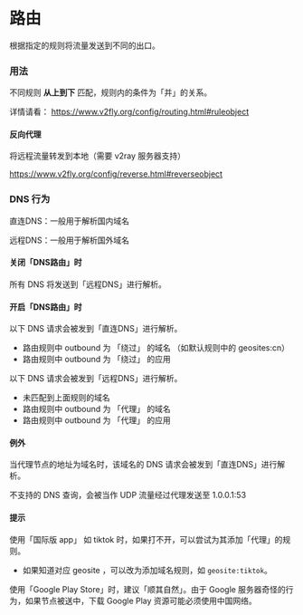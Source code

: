 # 路由

根据指定的规则将流量发送到不同的出口。

### 用法

不同规则 **从上到下** 匹配，规则内的条件为「并」的关系。

详情请看： https://www.v2fly.org/config/routing.html#ruleobject

#### 反向代理

将远程流量转发到本地（需要 v2ray 服务器支持）

https://www.v2fly.org/config/reverse.html#reverseobject

### DNS 行为

直连DNS：一般用于解析国内域名

远程DNS：一般用于解析国外域名

#### 关闭「DNS路由」时

所有 DNS 将发送到「远程DNS」进行解析。

#### 开启「DNS路由」时

以下 DNS 请求会被发到「直连DNS」进行解析。

- 路由规则中 outbound 为 「绕过」 的域名 （如默认规则中的 geosites:cn） 
- 路由规则中 outbound 为 「绕过」 的应用 

以下 DNS 请求会被发到「远程DNS」进行解析。

- 未匹配到上面规则的域名
- 路由规则中 outbound 为 「代理」 的域名
- 路由规则中 outbound 为 「代理」 的应用

#### 例外

当代理节点的地址为域名时，该域名的 DNS 请求会被发到「直连DNS」进行解析。

不支持的 DNS 查询，会被当作 UDP 流量经过代理发送至 1.0.0.1:53

#### 提示

使用「国际版 app」 如 tiktok 时，如果打不开，可以尝试为其添加「代理」的规则。

* 如果知道对应 geosite ，可以改为添加域名规则，如 `geosite:tiktok`。

使用「Google Play Store」时，建议「顺其自然」。由于 Google 服务器奇怪的行为，如果节点被送中，下载 Google Play 资源可能必须使用中国网络。
